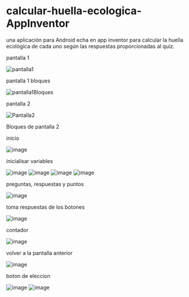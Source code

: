 # calcular-huella-ecologica-AppInventor
una aplicación para Android echa en app inventor para calcular la huella ecológica de cada uno según las respuestas proporcionadas al quiz.

pantalla 1

![pantalla1](https://user-images.githubusercontent.com/89094460/178072665-33adbea9-f92f-43db-bee5-fe821771e6a4.png)


pantalla 1 bloques

![pantalla1Bloques](https://user-images.githubusercontent.com/89094460/178072758-07ec2830-f7b4-437b-b677-a44bd70648ba.png)


pantalla 2

![Pantalla2](https://user-images.githubusercontent.com/89094460/178072809-d6de405b-2467-4755-ad0f-77bb5413b2aa.png)


Bloques de pantalla 2

  inicio

  ![image](https://user-images.githubusercontent.com/89094460/178072608-ca15995b-9bc5-446b-a355-514df40a9b99.png)
  
  
  inicialisar variables
  
  ![image](https://user-images.githubusercontent.com/89094460/178075998-34fac1e1-ec8f-4cc9-aa49-2231cd71764d.png)
  ![image](https://user-images.githubusercontent.com/89094460/178076983-bca7067f-873d-4635-9bea-89db8d9cda27.png)
  ![image](https://user-images.githubusercontent.com/89094460/178077044-794b7784-6da1-446c-8172-f013a85b1866.png)
  ![image](https://user-images.githubusercontent.com/89094460/178077198-d6da22ec-1aed-4ace-8c2a-dcc9aa3cb0b4.png)
  
  preguntas, respuestas y puntos
  
  ![image](https://user-images.githubusercontent.com/89094460/178077264-c426e187-1636-4532-92fb-b1b84a709807.png)
  
  
  toma respuestas de los botones
  
  ![image](https://user-images.githubusercontent.com/89094460/178077975-41c66f3b-6f98-4b9d-a48e-76cf9d4465ed.png)
  
  
  contador
  
  ![image](https://user-images.githubusercontent.com/89094460/178078049-f0eaa71b-7999-41ed-a91f-cd38c41f016d.png)
  
  
  volver a la pantalla anterior
  
  ![image](https://user-images.githubusercontent.com/89094460/178078129-7ffae73a-661a-40a0-b3fa-639f496792b9.png)
  
  
  boton de eleccion
  
  ![image](https://user-images.githubusercontent.com/89094460/178078396-79b3973c-ee32-4fbf-89cf-812282de0714.png)
  ![image](https://user-images.githubusercontent.com/89094460/178078434-71309504-f719-465f-91b6-4d613ce3d4d4.png)
